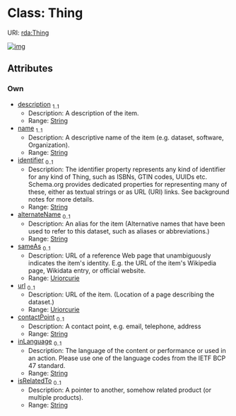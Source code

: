 
# Class: Thing




URI: [rda:Thing](https://example.org/rda/Thing)


[![img](https://yuml.me/diagram/nofunky;dir:TB/class/[Thing&#124;description:string;name:string;identifier:string%20%3F;alternateName:string%20%3F;sameAs:uriorcurie%20%3F;url:uriorcurie%20%3F;contactPoint:string%20%3F;inLanguage:string%20%3F;isRelatedTo:string%20%3F])](https://yuml.me/diagram/nofunky;dir:TB/class/[Thing&#124;description:string;name:string;identifier:string%20%3F;alternateName:string%20%3F;sameAs:uriorcurie%20%3F;url:uriorcurie%20%3F;contactPoint:string%20%3F;inLanguage:string%20%3F;isRelatedTo:string%20%3F])

## Attributes


### Own

 * [description](description.md)  <sub>1..1</sub>
     * Description: A description of the item.
     * Range: [String](types/String.md)
 * [name](name.md)  <sub>1..1</sub>
     * Description: A descriptive name of the item (e.g. dataset, software, Organization).
     * Range: [String](types/String.md)
 * [identifier](identifier.md)  <sub>0..1</sub>
     * Description: The identifier property represents any kind of identifier for any kind of Thing, such as ISBNs, GTIN codes, UUIDs etc. Schema.org provides dedicated properties for representing many of these, either as textual strings or as URL (URI) links. See background notes for more details.
     * Range: [String](types/String.md)
 * [alternateName](alternateName.md)  <sub>0..1</sub>
     * Description: An alias for the item   (Alternative names that have been used to refer to this dataset, such as aliases or abbreviations.)
     * Range: [String](types/String.md)
 * [sameAs](sameAs.md)  <sub>0..1</sub>
     * Description: URL of a reference Web page that unambiguously indicates the item's identity. E.g. the URL of the item's Wikipedia page, Wikidata entry, or official website.
     * Range: [Uriorcurie](types/Uriorcurie.md)
 * [url](url.md)  <sub>0..1</sub>
     * Description: URL of the item. (Location of a page describing the dataset.)
     * Range: [Uriorcurie](types/Uriorcurie.md)
 * [contactPoint](contactPoint.md)  <sub>0..1</sub>
     * Description: A contact point, e.g. email, telephone, address
     * Range: [String](types/String.md)
 * [inLanguage](inLanguage.md)  <sub>0..1</sub>
     * Description: The language of the content or performance or used in an action.  Please use one of the language codes from the IETF BCP 47 standard.
     * Range: [String](types/String.md)
 * [isRelatedTo](isRelatedTo.md)  <sub>0..1</sub>
     * Description: A pointer to another, somehow related product (or multiple products).
     * Range: [String](types/String.md)
